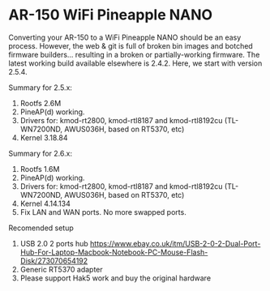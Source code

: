 # AR-150 WiFi Pineapple NANO

Converting your AR-150 to a WiFi Pineapple NANO should be an easy process.  However, the web & git is full of broken bin images and botched firmware builders... resulting in a broken or partially-working firmware. The latest working build available elsewhere is 2.4.2. Here, we start with version 2.5.4.

Summary for 2.5.x:
1. Rootfs 2.6M
2. PineAP(d) working.
3. Drivers for: kmod-rt2800, kmod-rtl8187 and kmod-rtl8192cu (TL-WN7200ND, AWUS036H, based on RT5370, etc)
4. Kernel 3.18.84

Summary for 2.6.x:
1. Rootfs 1.6M
2. PineAP(d) working.
3. Drivers for: kmod-rt2800, kmod-rtl8187 and kmod-rtl8192cu (TL-WN7200ND, AWUS036H, based on RT5370, etc)
4. Kernel 4.14.134
5. Fix LAN and WAN ports. No more swapped ports.

Recomended setup
1. USB 2.0 2 ports hub https://www.ebay.co.uk/itm/USB-2-0-2-Dual-Port-Hub-For-Laptop-Macbook-Notebook-PC-Mouse-Flash-Disk/273070654192
2. Generic RT5370 adapter
3. Please support Hak5 work and buy the original hardware
